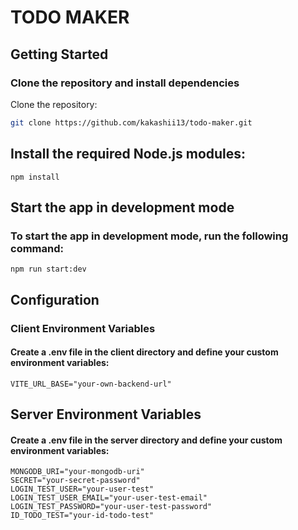 # TODO MAKER

## Getting Started

### Clone the repository and install dependencies

Clone the repository:

```bash
git clone https://github.com/kakashii13/todo-maker.git

```

## Install the required Node.js modules:

```
npm install
```

## Start the app in development mode

### To start the app in development mode, run the following command:

```
npm run start:dev
```

## Configuration

### Client Environment Variables

#### Create a .env file in the client directory and define your custom environment variables:

```
VITE_URL_BASE="your-own-backend-url"

```

## Server Environment Variables

#### Create a .env file in the server directory and define your custom environment variables:

```
MONGODB_URI="your-mongodb-uri"
SECRET="your-secret-password"
LOGIN_TEST_USER="your-user-test"
LOGIN_TEST_USER_EMAIL="your-user-test-email"
LOGIN_TEST_PASSWORD="your-user-test-password"
ID_TODO_TEST="your-id-todo-test"
```
